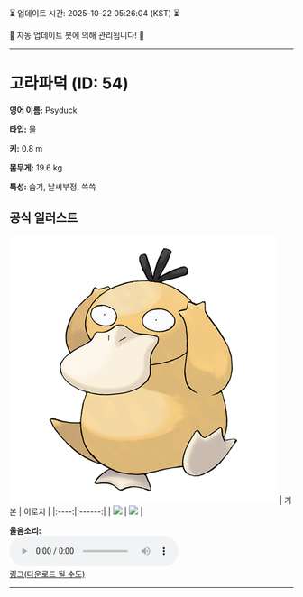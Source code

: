 
⏳ 업데이트 시간: 2025-10-22 05:26:04 (KST) ⏳

🤖 자동 업데이트 봇에 의해 관리됩니다! 🤖

---

# 고라파덕 (ID: 54)
**영어 이름:** Psyduck

**타입:** 물

**키:** 0.8 m

**몸무게:** 19.6 kg

**특성:** 습기, 날씨부정, 쓱쓱

## 공식 일러스트
![](https://raw.githubusercontent.com/PokeAPI/sprites/master/sprites/pokemon/other/official-artwork/54.png)
| 기본 | 이로치 |
|:----:|:------:|
| <img src="http://play.pokemonshowdown.com/sprites/ani/psyduck.gif" width="200"> | <img src="http://play.pokemonshowdown.com/sprites/ani-shiny/psyduck.gif" width="200"> |

**울음소리:**<br><audio controls src="https://raw.githubusercontent.com/PokeAPI/cries/main/cries/pokemon/latest/54.ogg"></audio><br> [링크(다운로드 될 수도)](https://raw.githubusercontent.com/PokeAPI/cries/main/cries/pokemon/latest/54.ogg)


---
